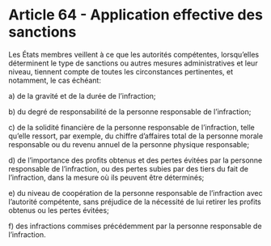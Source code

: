 # Article 64 - Application effective des sanctions


Les États membres veillent à ce que les autorités compétentes, lorsqu’elles déterminent le type de sanctions ou autres mesures administratives et leur niveau, tiennent compte de toutes les circonstances pertinentes, et notamment, le cas échéant:

a) de la gravité et de la durée de l’infraction;

b) du degré de responsabilité de la personne responsable de l’infraction;

c) de la solidité financière de la personne responsable de l’infraction, telle qu’elle ressort, par exemple, du chiffre d’affaires total de la personne morale responsable ou du revenu annuel de la personne physique responsable;

d) de l’importance des profits obtenus et des pertes évitées par la personne responsable de l’infraction, ou des pertes subies par des tiers du fait de l’infraction, dans la mesure où ils peuvent être déterminés;

e) du niveau de coopération de la personne responsable de l’infraction avec l’autorité compétente, sans préjudice de la nécessité de lui retirer les profits obtenus ou les pertes évitées;

f) des infractions commises précédemment par la personne responsable de l’infraction.
